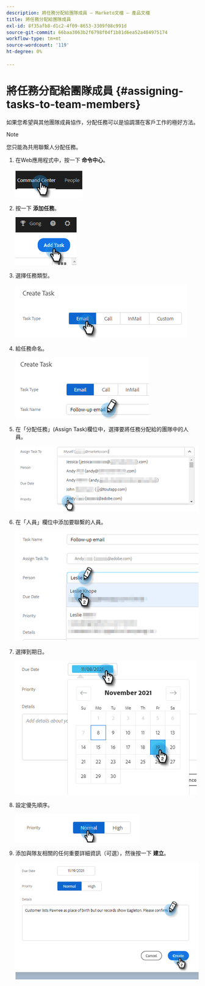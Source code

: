 ```yaml
---
description: 將任務分配給團隊成員 — Marketo文檔 — 產品文檔
title: 將任務分配給團隊成員
exl-id: 8f35afb8-d1c2-4f09-8653-3309f08c991d
source-git-commit: 66baa3063b2f6798f04f1b81d6ea52a484975174
workflow-type: tm+mt
source-wordcount: '119'
ht-degree: 0%

---
```


# 將任務分配給團隊成員 {#assigning-tasks-to-team-members}

如果您希望與其他團隊成員協作，分配任務可以是協調潛在客戶工作的極好方法。

>[!NOTE]
>
>您只能為共用聯繫人分配任務。

1. 在Web應用程式中，按一下 **命令中心**。

   ![](assets/assigning-tasks-to-team-members-1.png)

1. 按一下 **添加任務**。

   ![](assets/assigning-tasks-to-team-members-2.png)

1. 選擇任務類型。

   ![](assets/assigning-tasks-to-team-members-3.png)

1. 給任務命名。

   ![](assets/assigning-tasks-to-team-members-4.png)

1. 在「分配任務」(Assign Task)欄位中，選擇要將任務分配給的團隊中的人員。

   ![](assets/assigning-tasks-to-team-members-5.png)

1. 在「人員」欄位中添加要聯繫的人員。

   ![](assets/assigning-tasks-to-team-members-6.png)

1. 選擇到期日。

   ![](assets/assigning-tasks-to-team-members-7.png)

1. 設定優先順序。

   ![](assets/assigning-tasks-to-team-members-8.png)

1. 添加與隊友相關的任何重要詳細資訊（可選），然後按一下 **建立**。

   ![](assets/assigning-tasks-to-team-members-9.png)
